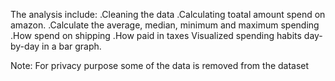 The analysis include:
.Cleaning the data
.Calculating toatal amount spend on amazon. 
.Calculate the average, median, minimum and maximum spending
.How spend on shipping
.How paid in taxes 
Visualized spending habits day-by-day in a bar graph.

Note: For privacy purpose some of the data is removed from the dataset
